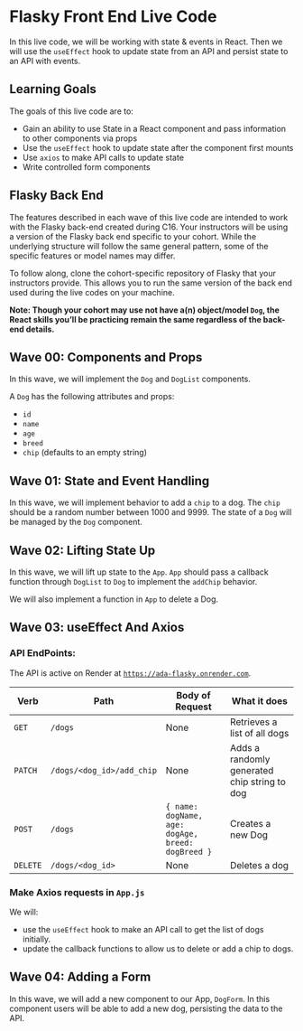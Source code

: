 # Flasky Front End Live Code

In this live code, we will be working with state & events in React.  Then we will use the `useEffect` hook to update state from an API and persist state to an API with events.

## Learning Goals

The goals of this live code are to:

- Gain an ability to use State in a React component and pass information to other components via props
- Use the `useEffect` hook to update state after the component first mounts
- Use `axios` to make API calls to update state
- Write controlled form components

## Flasky Back End

The features described in each wave of this live code are intended to work with the Flasky back-end created during C16. Your instructors will be using a version of the Flasky back end specific to your cohort. While the underlying structure will follow the same general pattern, some of the specific features or model names may differ.

To follow along, clone the cohort-specific repository of Flasky that your instructors provide. This allows you to run the same version of the back end used during the live codes on your machine.

**Note: Though your cohort may use not have a(n) object/model `Dog`, the React skills you’ll be practicing remain the same regardless of the back-end details.**

## Wave 00: Components and Props

In this wave, we will implement the `Dog` and `DogList` components.

A `Dog` has the following attributes and props: 
- `id`
- `name`
- `age`
- `breed`
- `chip` (defaults to an empty string)

## Wave 01: State and Event Handling

In this wave, we will implement behavior to add a `chip` to a dog. The `chip` should be a random number between 1000 and 9999. The state of a `Dog` will be managed by the `Dog` component.

## Wave 02: Lifting State Up

In this wave, we will lift up state to the `App`. `App` should pass a callback function through `DogList` to `Dog` to implement the `addChip` behavior.

We will also implement a function in `App` to delete a Dog.

## Wave 03:  useEffect And Axios

### API EndPoints:

The API is active on Render at [`https://ada-flasky.onrender.com`](https://ada-flasky.onrender.com).

| Verb  | Path  | Body of Request | What it does  |
|---|---|---|---|
| `GET`  | `/dogs`  | None | Retrieves a list of all dogs  |
| `PATCH`  | `/dogs/<dog_id>/add_chip`  | None  | Adds a randomly generated chip string to dog   |
| `POST`  | `/dogs`  | `{ name: dogName, age: dogAge, breed: dogBreed }`  | Creates a new Dog  |
| `DELETE`  | `/dogs/<dog_id>`  | None  | Deletes a dog |

### Make Axios requests in `App.js`

We will:

- use the `useEffect` hook to make an API call to get the list of dogs initially.
- update the callback functions to allow us to delete or add a chip to dogs.

## Wave 04: Adding a Form

In this wave, we will add a new component to our App,  `DogForm`.  In this component users will be able to add a new dog, persisting the data to the API.
